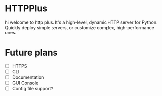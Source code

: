 
# HTTPPlus
hi welcome to http plus. It's a high-level, dynamic HTTP server for Python. Quickly deploy simple servers, or customize complex, high-performance ones.

# Future plans
- [ ] HTTPS
- [ ] CLI
- [ ] Documentation
- [ ] GUI Console
- [ ] Config file support?

[//]: # (TODO: add more stuff here)
